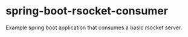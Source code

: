 # spring-boot-rsocket-consumer
Example spring boot application that consumes a basic rsocket server.
